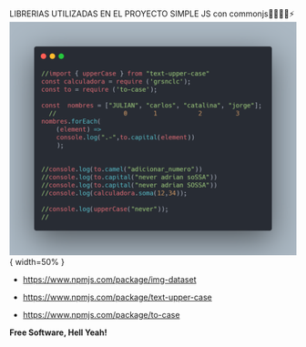 
LIBRERIAS UTILIZADAS EN EL PROYECTO SIMPLE JS 
con commonjs👩‍💻👨‍💻⚡
![Scheme](images/carbon.png) { width=50% }
  - https://www.npmjs.com/package/img-dataset
  - https://www.npmjs.com/package/text-upper-case

  - https://www.npmjs.com/package/to-case

  **Free Software, Hell Yeah!**